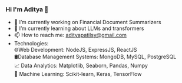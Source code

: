 ### Hi I'm Aditya 👋

- 🔭 I’m currently working on Financial Document Summarizers
- 🌱 I’m currently learning about LLMs and transformers
- 📫 How to reach me: adityapatilsy@gmail.com
- Technologies: <br>
🌐Web Development: NodeJS, ExpressJS, ReactJS <br>
🛢Database Management Systems: MongoDB, MySQL, PostgreSQL <br>
📈 Data Analytics: Matplotlib, Seaborn, Pandas, Numpy <br>
🦾 Machine Learning: Scikit-learn, Keras, TensorFlow <br>
